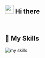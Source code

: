 <!-- ## Hi there 👋 -->

<!--
**akira1961/akira1961** is a ✨ _special_ ✨ repository because its `README.md` (this file) appears on your GitHub profile.

Here are some ideas to get you started:

<!-- 2. プロフィールや連絡先を変更 -->
## <img src="https://media.giphy.com/media/hvRJCLFzcasrR4ia7z/giphy.gif" width="28"> Hi there

<!-- 
- 📫 How to reach me: 
-->
<br>

<!-- アイコンの選択肢一覧：https://arc.net/l/quote/zizyykfh -->
## 🌱 My Skills
<img alt="my skills" src="https://skillicons.dev/icons?theme=dark&perline=7&i=c,cpp,cs,python,go" />
<br>

<!-- 
- 🔭 I’m currently working on ...
- 🌱 I’m currently learning ...
- 👯 I’m looking to collaborate on ...
- 🤔 I’m looking for help with ...
- 💬 Ask me about ...
- 📫 How to reach me: ...
- 😄 Pronouns: ...
- ⚡ Fun fact: ...
-->
